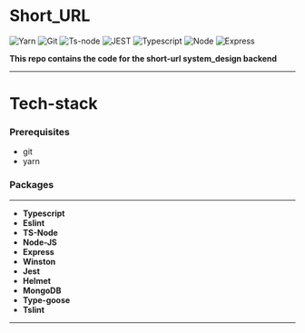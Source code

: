 # Short_URL

![Yarn](https://img.shields.io/badge/-Yarn-333333?style=for-the-badge&logo=yarn&logoColor=61dbfb)
![Git](https://img.shields.io/badge/-Git-333333?style=for-the-badge&logo=git&logoColor=61dbfb)
![Ts-node](https://img.shields.io/badge/-Tsnode-333333?style=for-the-badge&logo=ts-node&logoColor=61dbfb)
![JEST](https://img.shields.io/badge/-Jest-333333?style=for-the-badge&logo=jest&logoColor=61dbfb)
![Typescript](https://img.shields.io/badge/-Typescript-333333?style=for-the-badge&logo=typescript&logoColor=61dbfb)
![Node](https://img.shields.io/badge/-Node.JS-333333?style=for-the-badge&logo=node.js&logoColor=61dbfb)
![Express](https://img.shields.io/badge/-Express-333333?style=for-the-badge&logo=express&logoColor=61dbfb)

**This repo contains the code for the short-url system_design backend**

---

# **Tech-stack**

### Prerequisites

- git
- yarn

### **Packages**

---

- **Typescript**
- **Eslint**
- **TS-Node**
- **Node-JS**
- **Express**
- **Winston**
- **Jest**
- **Helmet**
- **MongoDB**
- **Type-goose**
- **Tslint**

---
